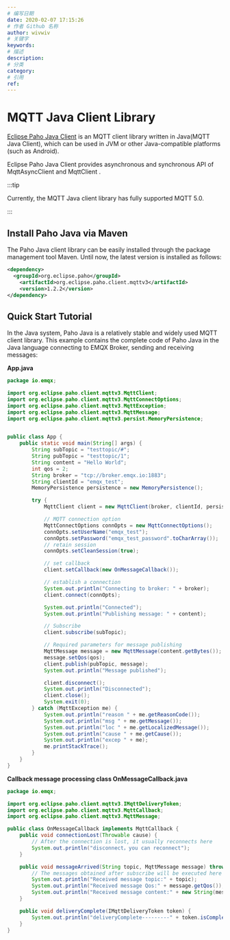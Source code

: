 ```yaml
---
# 编写日期
date: 2020-02-07 17:15:26
# 作者 Github 名称
author: wivwiv
# 关键字
keywords:
# 描述
description:
# 分类
category: 
# 引用
ref:
---
```



# MQTT Java Client Library

[Eclipse Paho Java Client](https://www.eclipse.org/paho/clients/java/) is an MQTT client library written in Java(MQTT Java Client), which can be used in JVM or other Java-compatible platforms (such as Android).

Eclipse Paho Java Client provides asynchronous and synchronous API of MqttAsyncClient and MqttClient .

:::tip

Currently, the MQTT Java client library has fully supported MQTT 5.0.

:::

## Install Paho Java via Maven

The Paho Java client library can be easily installed through the package management tool Maven. Until now, the latest version is installed as follows:

```xml
<dependency>
  <groupId>org.eclipse.paho</groupId>
	<artifactId>org.eclipse.paho.client.mqttv3</artifactId>
	<version>1.2.2</version>
</dependency>
```

## Quick Start Tutorial

In the Java system, Paho Java is a relatively stable and widely used MQTT client library. This example contains the complete code of Paho Java in the Java language connecting to EMQX Broker, sending and receiving messages:

**App.java**

```java
package io.emqx;

import org.eclipse.paho.client.mqttv3.MqttClient;
import org.eclipse.paho.client.mqttv3.MqttConnectOptions;
import org.eclipse.paho.client.mqttv3.MqttException;
import org.eclipse.paho.client.mqttv3.MqttMessage;
import org.eclipse.paho.client.mqttv3.persist.MemoryPersistence;


public class App {
    public static void main(String[] args) {
        String subTopic = "testtopic/#";
        String pubTopic = "testtopic/1";
        String content = "Hello World";
        int qos = 2;
        String broker = "tcp://broker.emqx.io:1883";
        String clientId = "emqx_test";
        MemoryPersistence persistence = new MemoryPersistence();

        try {
            MqttClient client = new MqttClient(broker, clientId, persistence);

            // MQTT connection option
            MqttConnectOptions connOpts = new MqttConnectOptions();
            connOpts.setUserName("emqx_test");
            connOpts.setPassword("emqx_test_password".toCharArray());
            // retain session
            connOpts.setCleanSession(true);

            // set callback
            client.setCallback(new OnMessageCallback());

            // establish a connection
            System.out.println("Connecting to broker: " + broker);
            client.connect(connOpts);

            System.out.println("Connected");
            System.out.println("Publishing message: " + content);

            // Subscribe
            client.subscribe(subTopic);

            // Required parameters for message publishing
            MqttMessage message = new MqttMessage(content.getBytes());
            message.setQos(qos);
            client.publish(pubTopic, message);
            System.out.println("Message published");

            client.disconnect();
            System.out.println("Disconnected");
            client.close();
            System.exit(0);
        } catch (MqttException me) {
            System.out.println("reason " + me.getReasonCode());
            System.out.println("msg " + me.getMessage());
            System.out.println("loc " + me.getLocalizedMessage());
            System.out.println("cause " + me.getCause());
            System.out.println("excep " + me);
            me.printStackTrace();
        }
    }
}

```

**Callback message processing class OnMessageCallback.java**

```java
package io.emqx;

import org.eclipse.paho.client.mqttv3.IMqttDeliveryToken;
import org.eclipse.paho.client.mqttv3.MqttCallback;
import org.eclipse.paho.client.mqttv3.MqttMessage;

public class OnMessageCallback implements MqttCallback {
    public void connectionLost(Throwable cause) {
        // After the connection is lost, it usually reconnects here
        System.out.println("disconnect，you can reconnect");
    }

    public void messageArrived(String topic, MqttMessage message) throws Exception {
        // The messages obtained after subscribe will be executed here
        System.out.println("Received message topic:" + topic);
        System.out.println("Received message Qos:" + message.getQos());
        System.out.println("Received message content:" + new String(message.getPayload()));
    }

    public void deliveryComplete(IMqttDeliveryToken token) {
        System.out.println("deliveryComplete---------" + token.isComplete());
    }
}
```
